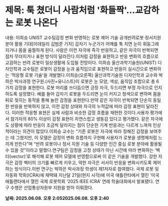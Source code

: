 # **제목: 툭 쳤더니 사람처럼 '화들짝'…교감하는 로봇 나온다**

  내용: 이희승 UNIST 교수팀감정 변화 반영하는 로봇 제어 기술 공개반려로봇·정서지원 분야 활용 기대[이데일리 김범준 기자] 갑자기 누군가가 어깨를 툭 치면 눈이 휘둥그레지거나 몸을 움찔하게 된다. 사람은 이런 자극에 즉각 반응하고, 같은 자극이 반복되면 점차 무뎌지거나 표현 방식이 달라진다.이처럼 감정을 표현하고 반응 변화의 흐름으로 교감하는 반려 로봇이 일상생활에 도입될 전망이다. 이희승 울산과학기술원(UNIST) 디자인학과 교수팀은 로봇이 감정을 눈과 움직임으로 표현하고 반응이 실시간으로 변화하는 ‘적응형 로봇 기술’을 개발했다.이희승(오른쪽) 울산과학기술원 디자인학과 교수와 박하은 박사과정 연구원.(사진=유니스트)이 로봇은 눈 모양, 색상, 움직임 조합으로 총 6가지 감정을 표현한다. 로봇 머리를 쓰다듬으면 긍정 자극, 두드리면 부정 자극으로 인지하도록 설정했다. 예를 들어 갑자기 로봇을 두드리면 눈이 커지고 청색으로 변하며 몸을 뒤로 젖히는 동작을 통해 놀란 감정을 표현한다.만약 같은 자극이 반복되면 단순히 동일한 반응을 반복하지 않고, 이전 감정 상태와 자극의 누적값에 따라 감정 표현이 달라진다. 이러한 적응형 표현은 실제 사람과 비슷한 감정 흐름을 재현한 것이다.사용자 평가에서 참가자의 80% 이상이 감정 표현이 자연스럽고 생동감 있다고 평가했다. 같은 자극에도 상황에 따라 반응이 조금씩 달라지는 점이 단순한 기계 반응과는 다르게 느껴져 인상적이라는 의견이 많았다.이희승 교수는 “기존 로봇은 자극에 따라 정해진 감정을 보여주는 데 그쳤지만, 이 모델은 감정의 변화 흐름까지 구현해 사용자가 로봇을 생명체처럼 느끼게 만든다”며 “반려 로봇이나 정서 지원 기술 등 다양한 인간 중심 로봇 분야에 활용될 수 있을 것”이라고 말했다.연구팀은 감정을 고정 상태가 아닌 시간에 따라 변화하는 ‘벡터(vector)’로 해석해 로봇 제어 모델에 반영함으로써 이 같은 기술을 개발했다. 강한 자극은 감정 벡터의 크기를 빠르게 키우고, 약한 자극은 서서히 반응을 변화시키도록 제어하는 방식이다.이번 연구는 박하은 박사과정 학생이 제1저자로 참여했다. 국제 로봇 및 자동화 학회(ICRA)에 채택돼 지난달 21일(현지 시각)에 미국 애틀란타에서 열린 ‘미국 애틀랜타에서 열린 국제 로봇학회 ‘2025 IEEE ICRA’ 연례 학술대회에서 발표됐다. 연구 수행은 산업통상자원부 지원을 받아 이뤄졌다.

  **날짜: 2025.06.08. 오후 2:052025.06.08. 오후 2:40**